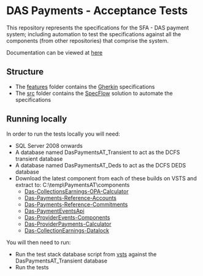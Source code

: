 # DAS Payments - Acceptance Tests

This repository represents the specifications for the SFA - DAS payment system; including automation to test the specifications against all the components (from other repositories) that comprise the system.

Documentation can be viewed at [here](https://skillsfundingagency.github.io/das-paymentsacceptancetesting/)

## Structure

* The [features](features/) folder contains the [Gherkin](https://github.com/cucumber/cucumber/wiki/Gherkin) specifications
* The [src](src/) folder contains the [SpecFlow](http://www.specflow.org/) solution to automate the specifications

## Running locally

In order to run the tests locally you will need:

* SQL Server 2008 onwards
* A database named DasPaymentsAT_Transient to act as the DCFS transient database
* A database named DasPaymentsAT_Deds to act as the DCFS DEDS database
* Download the latest component from each of these builds on VSTS and extract to: C:\temp\PaymentsAT\components
    * [Das-CollectionsEarnings-OPA-Calculator](https://sfa-gov-uk.visualstudio.com/Digital%20Apprenticeship%20Service/_build/index?context=allDefinitions&path=%5CDAS-Payments&definitionId=398&_a=completed)
    * [Das-Payments-Reference-Accounts](https://sfa-gov-uk.visualstudio.com/Digital%20Apprenticeship%20Service/_build/index?context=allDefinitions&path=%5CDAS-Payments&definitionId=160&_a=completed)
    * [Das-Payments-Reference-Commitments](https://sfa-gov-uk.visualstudio.com/Digital%20Apprenticeship%20Service/_build/index?context=allDefinitions&path=%5CDAS-Payments&definitionId=161&_a=completed)
    * [Das-PaymentEventsApi](https://sfa-gov-uk.visualstudio.com/Digital%20Apprenticeship%20Service/_build/index?context=allDefinitions&path=%5CDAS-Payments&definitionId=197&_a=completed)
    * [Das-ProviderEvents-Components](https://sfa-gov-uk.visualstudio.com/Digital%20Apprenticeship%20Service/_build/index?context=allDefinitions&path=%5CDAS-Payments&definitionId=298&_a=completed)
    * [Das-ProviderPayments-Calculator](https://sfa-gov-uk.visualstudio.com/Digital%20Apprenticeship%20Service/_build/index?context=allDefinitions&path=%5CDAS-Payments&definitionId=133&_a=completed)
    * [Das-CollectionEarnings-Datalock](https://sfa-gov-uk.visualstudio.com/Digital%20Apprenticeship%20Service/_build/index?context=allDefinitions&path=%5CDAS-Payments&definitionId=126&_a=completed)

You will then need to run:
* Run the test stack database script from [vsts](https://sfa-gov-uk.visualstudio.com/Digital%20Apprenticeship%20Service/Provider%20Payments/_git/ProviderPayments?path=%2Ftooling%2FProviderPayments.TestStack%2FCreate_TestStack_Db.sql&version=GBmaster&_a=contents) against the DasPaymentsAT_Transient database
* Run the tests

